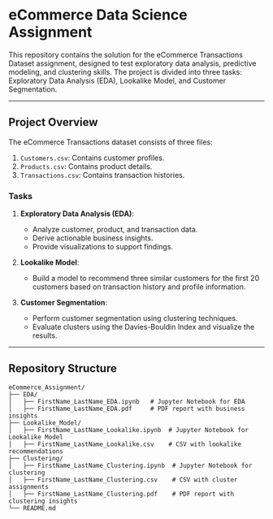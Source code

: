 # eCommerce Data Science Assignment

This repository contains the solution for the eCommerce Transactions Dataset assignment, designed to test exploratory data analysis, predictive modeling, and clustering skills. The project is divided into three tasks: Exploratory Data Analysis (EDA), Lookalike Model, and Customer Segmentation.

---

## **Project Overview**

The eCommerce Transactions dataset consists of three files:
1. `Customers.csv`: Contains customer profiles.
2. `Products.csv`: Contains product details.
3. `Transactions.csv`: Contains transaction histories.

### **Tasks**
1. **Exploratory Data Analysis (EDA)**:
   - Analyze customer, product, and transaction data.
   - Derive actionable business insights.
   - Provide visualizations to support findings.

2. **Lookalike Model**:
   - Build a model to recommend three similar customers for the first 20 customers based on transaction history and profile information.

3. **Customer Segmentation**:
   - Perform customer segmentation using clustering techniques.
   - Evaluate clusters using the Davies-Bouldin Index and visualize the results.

---

## **Repository Structure**

```plaintext
eCommerce_Assignment/
├── EDA/
│   ├── FirstName_LastName_EDA.ipynb   # Jupyter Notebook for EDA
│   ├── FirstName_LastName_EDA.pdf     # PDF report with business insights
├── Lookalike_Model/
│   ├── FirstName_LastName_Lookalike.ipynb  # Jupyter Notebook for Lookalike Model
│   ├── FirstName_LastName_Lookalike.csv    # CSV with lookalike recommendations
├── Clustering/
│   ├── FirstName_LastName_Clustering.ipynb  # Jupyter Notebook for clustering
│   ├── FirstName_LastName_Clustering.csv    # CSV with cluster assignments
│   ├── FirstName_LastName_Clustering.pdf    # PDF report with clustering insights
└── README.md
